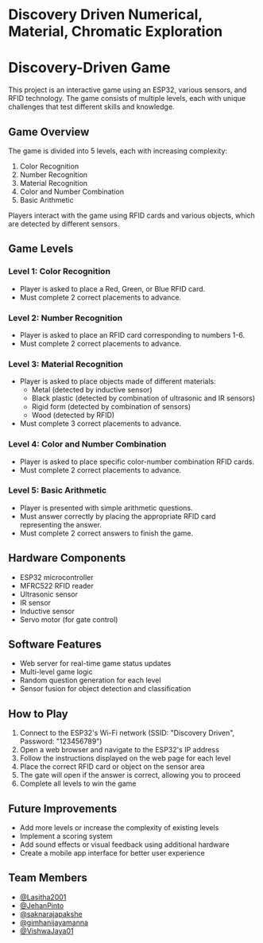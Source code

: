 # **Discovery Driven Numerical, Material, Chromatic Exploration**

# Discovery-Driven Game

This project is an interactive game using an ESP32, various sensors, and RFID technology. The game consists of multiple levels, each with unique challenges that test different skills and knowledge.

## Game Overview

The game is divided into 5 levels, each with increasing complexity:

1. Color Recognition
2. Number Recognition
3. Material Recognition
4. Color and Number Combination
5. Basic Arithmetic

Players interact with the game using RFID cards and various objects, which are detected by different sensors.

## Game Levels

### Level 1: Color Recognition

- Player is asked to place a Red, Green, or Blue RFID card.
- Must complete 2 correct placements to advance.

### Level 2: Number Recognition

- Player is asked to place an RFID card corresponding to numbers 1-6.
- Must complete 2 correct placements to advance.

### Level 3: Material Recognition

- Player is asked to place objects made of different materials:
  - Metal (detected by inductive sensor)
  - Black plastic (detected by combination of ultrasonic and IR sensors)
  - Rigid form (detected by combination of sensors)
  - Wood (detected by RFID)
- Must complete 3 correct placements to advance.

### Level 4: Color and Number Combination

- Player is asked to place specific color-number combination RFID cards.
- Must complete 2 correct placements to advance.

### Level 5: Basic Arithmetic

- Player is presented with simple arithmetic questions.
- Must answer correctly by placing the appropriate RFID card representing the answer.
- Must complete 2 correct answers to finish the game.

## Hardware Components

- ESP32 microcontroller
- MFRC522 RFID reader
- Ultrasonic sensor
- IR sensor
- Inductive sensor
- Servo motor (for gate control)

## Software Features

- Web server for real-time game status updates
- Multi-level game logic
- Random question generation for each level
- Sensor fusion for object detection and classification

## How to Play

1. Connect to the ESP32's Wi-Fi network (SSID: "Discovery Driven", Password: "123456789")
2. Open a web browser and navigate to the ESP32's IP address
3. Follow the instructions displayed on the web page for each level
4. Place the correct RFID card or object on the sensor area
5. The gate will open if the answer is correct, allowing you to proceed
6. Complete all levels to win the game

## Future Improvements

- Add more levels or increase the complexity of existing levels
- Implement a scoring system
- Add sound effects or visual feedback using additional hardware
- Create a mobile app interface for better user experience

## Team Members

- [@Lasitha2001](https://github.com/Lasitha2001)
- [@JehanPinto](https://github.com/JehanPinto)
- [@saknarajapakshe](https://github.com/saknarajapakshe)
- [@gimhanijayamanna](https://github.com/gimhanijayamanna)
- [@VishwaJaya01](https://github.com/VishwaJaya01)
